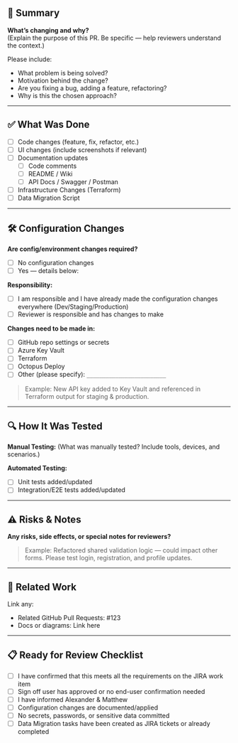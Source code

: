 ## 📝 Summary

**What’s changing and why?**  
(Explain the purpose of this PR. Be specific — help reviewers understand the context.)

Please include:
- What problem is being solved?
- Motivation behind the change?
- Are you fixing a bug, adding a feature, refactoring?
- Why is this the chosen approach?

---

## ✅ What Was Done

- [ ] Code changes (feature, fix, refactor, etc.)
- [ ] UI changes (include screenshots if relevant)
- [ ] Documentation updates
  - [ ] Code comments
  - [ ] README / Wiki
  - [ ] API Docs / Swagger / Postman
- [ ] Infrastructure Changes (Terraform)
- [ ] Data Migration Script

---

## 🛠️ Configuration Changes

**Are config/environment changes required?**
- [ ] No configuration changes
- [ ] Yes — details below:

**Responsibility:**  
- [ ] I am responsible and I have already made the configuration changes everywhere (Dev/Staging/Production)
- [ ] Reviewer is responsible and has changes to make

**Changes need to be made in:**  
- [ ] GitHub repo settings or secrets  
- [ ] Azure Key Vault  
- [ ] Terraform  
- [ ] Octopus Deploy  
- [ ] Other (please specify): `_________________________`

> Example: New API key added to Key Vault and referenced in Terraform output for staging & production.

---

## 🔍 How It Was Tested

**Manual Testing:**
(What was manually tested? Include tools, devices, and scenarios.)

**Automated Testing:**
- [ ] Unit tests added/updated
- [ ] Integration/E2E tests added/updated

---

## ⚠️ Risks & Notes

**Any risks, side effects, or special notes for reviewers?**

> Example: Refactored shared validation logic — could impact other forms. Please test login, registration, and profile updates.

---

## 🔗 Related Work

Link any:
- Related GitHub Pull Requests: #123
- Docs or diagrams: Link here

---

## 📋 Ready for Review Checklist

- [ ] I have confirmed that this meets all the requirements on the JIRA work item
- [ ] Sign off user has approved or no end-user confirmation needed
- [ ] I have informed Alexander & Matthew 
- [ ] Configuration changes are documented/applied
- [ ] No secrets, passwords, or sensitive data committed
- [ ] Data Migration tasks have been created as JIRA tickets or already completed

